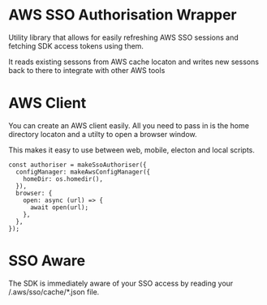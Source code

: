 # AWS SSO Authorisation Wrapper

Utility library that allows for easily refreshing AWS SSO sessions and fetching SDK access tokens using them.

It reads existing sessons from AWS cache locaton and writes new sessons back to there to integrate with other AWS tools

# AWS Client

You can create an AWS client easily. All you need to pass in is the home directory locaton and a utilty to open a browser window.

This makes it easy to use between web, mobile, electon and local scripts.

```
const authoriser = makeSsoAuthoriser({
  configManager: makeAwsConfigManager({
    homeDir: os.homedir(),
  }),
  browser: {
    open: async (url) => {
      await open(url);
    },
  },
});
```

# SSO Aware

The SDK is immediately aware of your SSO access by reading your /.aws/sso/cache/\*.json file.
